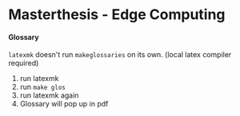 # Masterthesis - Edge Computing


#### Glossary
`latexmk` doesn't run `makeglossaries` on its own. (local latex compiler required)

1. run latexmk
2. run ```make glos```
3. run latexmk again
4. Glossary will pop up in pdf